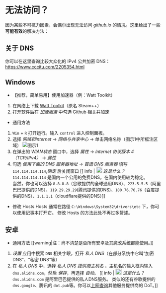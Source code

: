 # 无法访问？
因为某些不可抗力因素，会偶尔出现无法访问 *github.io* 的情况。这里给出了一些**可能有效**的解决方法：
## 关于 DNS
你可以在这里查询比较大众化的 IPv4 公共加密 DNS：<https://www.cccitu.com/2205354.html>

## Windows

- 【推荐，简单易用】使用加速器（例：Watt Toolkit）
1. 在网络上下载 [Watt Toolkit](https://steampp.net/)（原名 Steam++）
2. 打开软件后在 *加速服务* 中勾选 Github 相关并加速

- 通用方法
1. `Win` + `R` 打开运行。输入 `control` 进入控制面板。
2. 选择 *网络和Internet* → *网络与共享中心* → 单击网络名称（图示1中所框注区域）
![图示1](https://img.remit.ee/api/file/BQACAgUAAyEGAASHRsPbAAI2MWh3cPzeYPoAAd-JrrSVo4V9scXOnwACiBcAAub7wFfvO02_SOvp-jYE.png)
3. 在弹出的 *WlAN状态* 窗口中，选择 *属性* → *Internet 协议版本 4（TCP/IPv4）* → *属性*
4. 勾选 *使用下面的 DNS 服务器地址* → *首选 DNS 服务器* 填写 `114.114.114.114`,*确定* 后关闭窗口
[[ info | <img src="https://img.icons8.com/?size=48&id=kNMmj1h9AoTk&format=png" style="height:1.2rem;"></img> *这是什么？*  
`114.114.114.114` 是国内一个公用的免费DNS，在国内使用较为稳定。  
当然，你也可以选择 `8.8.8.8`（谷歌提供的全球通用DNS）、`223.5.5.5`（阿里巴巴提供的DNS）、`119.29.29.29`(腾讯提供的DNS)、`180.76.76.76`（百度提供的DNS）、`1.1.1.1`（cloudflare提供的DNS）]]

- 修改 Hosts
Hosts 通常在路径 `C:\Windows\System32\drivers\etc` 下，你可以使用记事本打开它。
修改 Hosts 的方法此处不再过多赘述。

## 安卓
- 通用方法
[[warning|注：尚不清楚是否所有安卓及其魔改系统都能使用。]]
1. *设置* 应用中搜索 `DNS` 相关字眼，打开 *私人 DNS*（在部分系统中它叫“加密 DNS”、“私密 DNS”等）
2. 在 *私人 DNS* 中，选择 *私人 DNS 提供商主机名* ，主机名的输入框内输入 `dns.alidns.com`，然后 *保存*，再选择 *自动*。
[[ info | <img src="https://img.icons8.com/?size=48&id=kNMmj1h9AoTk&format=png" style="height:1.2rem;"></img> *这是什么？*  
`dns.alidns.com` 是阿里巴巴提供的私人DNS服务。
类似的还有谷歌提供的 `dns.google`、腾讯的 `dot.pub`等。你可以[上网查询](https://www.cccitu.com/2205354.html)其他服务提供商的 DoT。]]